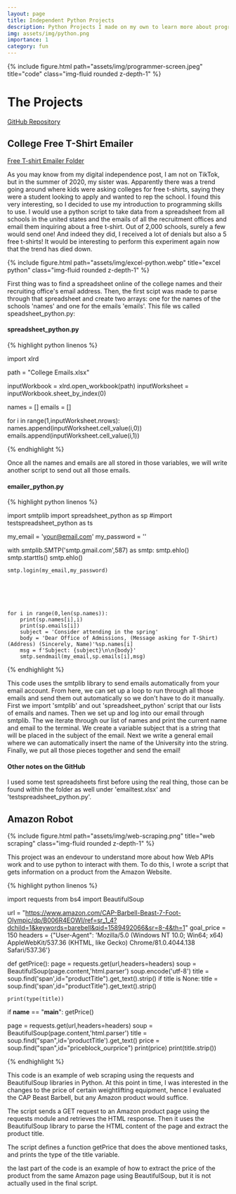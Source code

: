 ```yaml
---
layout: page
title: Independent Python Projects  
description: Python Projects I made on my own to learn more about programming and for fun early on in my college career 
img: assets/img/python.png
importance: 1
category: fun
---
```



<div class="container">
    <div class="row">
        <div class="col-sm mt-3 mt-md-0">
            {% include figure.html path="assets/img/programmer-screen.jpeg" title="code" class="img-fluid rounded z-depth-1" %}
        </div>
    </div>
</div>


# The Projects



<a href="https://github.com/ColeFeely6/Independent-Python-Projects">GitHub Repository</a>

## College Free T-Shirt Emailer

<a href="https://github.com/ColeFeely6/Independent-Python-Projects/tree/main/college-free-tshirt-emailer">Free T-shirt Emailer Folder</a>

As you may know from my digital independence post, I am not on TikTok, but in the summer of 2020, my sister was. Apparently there was a trend going around where kids were asking colleges for free t-shirts, saying they were a student looking to apply and wanted to rep the school. I found this very interesting, so I decided to use my introduction to programming skills to use. I would use a python script to take data from a spreadsheet from all schools in the united states and the emails of all the recruitment offices and email them inquiring about a free t-shirt. Out of 2,000 schools, surely a few would send one! And indeed they did, I received a lot of denials but also a 5 free t-shirts! It would be interesting to perform this experiment again now that the trend has died down. 

<div class="container">
    <div class="row">
        <div class="col-sm mt-3 mt-md-0">
            {% include figure.html path="assets/img/excel-python.webp" title="excel python" class="img-fluid rounded z-depth-1" %}
        </div>
    </div>
</div>

First thing was to find a spreadsheet online of the college names and their recruiting office's email address. Then, the first scipt was made to parse through that spreadsheet and create two arrays: one for the names of the schools 'names' and one for the emails 'emails'. This file ws called speadsheet_python.py:

#### spreadsheet_python.py

{% highlight python linenos %}

import xlrd

path = "College Emails.xlsx"

inputWorkbook = xlrd.open_workbook(path)
inputWorksheet = inputWorkbook.sheet_by_index(0)

names = []
emails = []

for i in range(1,inputWorksheet.nrows):
    names.append(inputWorksheet.cell_value(i,0))
    emails.append(inputWorksheet.cell_value(i,1))

{% endhighlight %}

Once all the names and emails are all stored in those variables, we will write another script to send out all those emails.

#### emailer_python.py

{% highlight python linenos %}

import smtplib
import spreadsheet_python as sp
#import testspreadsheet_python as ts


my_email = 'your@email.com'
my_password = ''

with smtplib.SMTP('smtp.gmail.com',587) as smtp:
    smtp.ehlo()
    smtp.starttls()
    smtp.ehlo()
    
    smtp.login(my_email,my_password)
    


    
    
    
    for i in range(0,len(sp.names)):
        print(sp.names[i],i)
        print(sp.emails[i])
        subject = 'Consider attending in the spring'
        body = 'Dear Office of Admissions, (Message asking for T-Shirt) (Address) (Sincerely, Name)'%sp.names[i]
        msg = f'Subject: {subject}\n\n{body}'
        smtp.sendmail(my_email,sp.emails[i],msg)

{% endhighlight %}

This code uses the smtplib library to send emails automatically from your email account. From here, we can set up a loop to run through all those emails and send them out automatically so we don't have to do it manually. First we import 'smtplib' and out 'spreadsheet_python' script that our lists of emails and names. Then we set up and log into our email through smtplib. The we iterate through our list of names and print the current name and email to the terminal. We create a variable subject that is a string that will be placed in the subject of the email. Next we write a general email where we can automatically insert the name of the University into the string. Finally, we put all those pieces together and send the email!

#### Other notes on the GitHub

I used some test spreadsheets first before using the real thing, those can be found within the folder as well under 'emailtest.xlsx' and 'testspreadsheet_python.py'. 

## Amazon Robot

<div class="container">
    <div class="row">
        <div class="col-sm mt-3 mt-md-0">
            {% include figure.html path="assets/img/web-scraping.png" title="web scraping" class="img-fluid rounded z-depth-1" %}
        </div>
    </div>
</div>

<a href="https://github.com/ColeFeely6/Independent-Python-Projects"></a>

This project was an endevour to understand more about how Web APIs work and to use python to interact with them. To do this, I wrote a script that gets information on a product from the Amazon Website. 

{% highlight python linenos %}

import requests
from bs4 import BeautifulSoup


url = "https://www.amazon.com/CAP-Barbell-Beast-7-Foot-Olympic/dp/B006R4EOWI/ref=sr_1_4?dchild=1&keywords=barebell&qid=1589492066&sr=8-4&th=1"
goal_price = 150
headers = {"User-Agent": 'Mozilla/5.0 (Windows NT 10.0; Win64; x64) AppleWebKit/537.36 (KHTML, like Gecko) Chrome/81.0.4044.138 Safari/537.36'}

def getPrice():
    page = requests.get(url,headers=headers)
    soup = BeautifulSoup(page.content,'html.parser')
    soup.encode('utf-8')
    title = soup.find('span',id="productTitle").get_text().strip()
    if title is None:
        title = soup.find('span',id="productTitle").get_text().strip()
    
    print(type(title))
    
if __name__ == "__main__":
    getPrice()
    

page = requests.get(url,headers=headers)
soup = BeautifulSoup(page.content,'html.parser')
title = soup.find("span",id='productTitle').get_text()
price = soup.find("span",id="priceblock_ourprice")
print(price)
print(title.strip())

{% endhighlight %}

This code is an example of web scraping using the requests and BeautifulSoup libraries in Python. At this point in time, I was interested in the changes to the price of certain weightlifting equipment, hence I evaluated the CAP Beast Barbell, but any Amazon product would suffice. 

The script sends a GET request to an Amazon product page using the requests module and retrieves the HTML response. Then it uses the BeautifulSoup library to parse the HTML content of the page and extract the product title.

The script defines a function getPrice that does the above mentioned tasks, and prints the type of the title variable.

the last part of the code is an example of how to extract the price of the product from the same Amazon page using BeautifulSoup, but it is not actually used in the final script.



